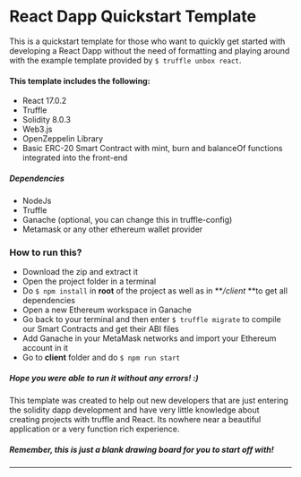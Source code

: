 # React Dapp Quickstart Template
This is a quickstart template for those who want to quickly get started with developing a React Dapp without the need of formatting and playing around with the example template provided by `$ truffle unbox react`.

#### This template includes the following:
+ React 17.0.2
+ Truffle
+ Solidity 8.0.3
+ Web3.js
+ OpenZeppelin Library
+ Basic ERC-20 Smart Contract with mint, burn and balanceOf functions integrated into the front-end

##### Dependencies
+ NodeJs
+ Truffle
+ Ganache (optional, you can change this in truffle-config)
+ Metamask or any other ethereum wallet provider

### How to run this?
+ Download the zip and extract it
+ Open the project folder in a terminal
+ Do `$ npm install` in **root** of the project as well as in ***/client* **to get all dependencies
+ Open a new Ethereum workspace in Ganache
+ Go back to your terminal and then enter `$ truffle migrate` to compile our Smart Contracts and get their ABI files
+ Add Ganache in your MetaMask networks and import your Ethereum account in it
+ Go to **client** folder and do `$ npm run start`

##### Hope you were able to run it without any errors! :)

This template was created to help out new developers that are just entering the solidity dapp development and have very little knowledge about creating projects with truffle and React. Its nowhere near a beautiful application or a very function rich experience.

##### Remember, this is just a blank drawing board for you to start off with!

------------
